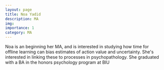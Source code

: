 ```yaml
---
layout: page
title: Noa Yadid
description: MA
img:
importance: 1
category: MA
---
```


<p>
  Noa is an beginning her MA, and is interested in studying how time for offline learning can bias estimates of action value and uncertainty. She's
  interested in linking these to processes in psychopathology. She graduated with a BA in the honors psychology program at BIU
</p>
